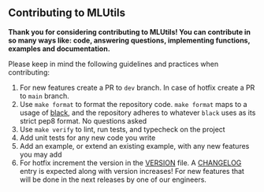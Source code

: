 ## Contributing to MLUtils

**Thank you for considering contributing to MLUtils! You can contribute in so many ways like: code, answering questions, implementing functions, examples and documentation.**

Please keep in mind the following guidelines and practices when contributing:

1. For new features create a PR to `dev` branch. In case of hotfix create a PR to `main` branch.
1. Use `make format` to format the repository code. `make format` maps to a usage of
   [black](https://github.com/psf/black), and the repository adheres to whatever `black` uses as its strict pep8 format.
   No questions asked
1. Use `make verify` to lint, run tests, and typecheck on the project
1. Add unit tests for any new code you write
1. Add an example, or extend an existing example, with any new features you may add
1. For hotfix increment the version in the [VERSION](https://github.com/GAVB-SERVICOS/mlutils/blob/main/VERSION) file. A
   [CHANGELOG](https://github.com/GAVB-SERVICOS/mlutils/blob/main/CHANGELOG.md) entry is expected along with
   version increases! For new features that will be done in the next releases by one of our engineers.
